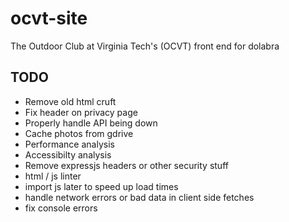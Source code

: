 # ocvt-site

The Outdoor Club at Virginia Tech's (OCVT) front end for dolabra


## TODO

* Remove old html cruft
* Fix header on privacy page
* Properly handle API being down
* Cache photos from gdrive
* Performance analysis
* Accessibilty analysis
* Remove expressjs headers or other security stuff
* html / js linter
* import js later to speed up load times
* handle network errors or bad data in client side fetches
* fix console errors
